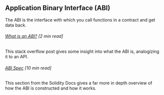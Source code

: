## Application Binary Interface \(ABI\)

The ABI is the interface with which you call functions in a contract and get data back.

###### [What is an ABI?](https://ethereum.stackexchange.com/questions/234/what-is-an-abi-and-why-is-it-needed-to-interact-with-contracts) \[2 min read\]

This stack overflow post gives some insight into what the ABI is, analogizing it to an API.

###### [ABI Spec](http://solidity.readthedocs.io/en/develop/abi-spec.html) \[10 min read\]

This section from the Solidity Docs gives a far more in depth overview of how the ABI is constructed and how it works.


